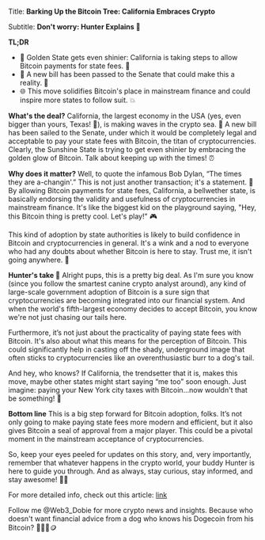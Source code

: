 Title: **Barking Up the Bitcoin Tree: California Embraces Crypto**

Subtitle: **Don't worry: Hunter Explains 🐾**

**TL;DR**
- 🚀 Golden State gets even shinier: California is taking steps to allow Bitcoin payments for state fees. 🤑
- 📜 A new bill has been passed to the Senate that could make this a reality. 🏦
- 🌐 This move solidifies Bitcoin's place in mainstream finance and could inspire more states to follow suit. 💥

**What's the deal?**
California, the largest economy in the USA (yes, even bigger than yours, Texas! 🤠), is making waves in the crypto sea. 🌊 A new bill has been sailed to the Senate, under which it would be completely legal and acceptable to pay your state fees with Bitcoin, the titan of cryptocurrencies. Clearly, the Sunshine State is trying to get even shinier by embracing the golden glow of Bitcoin. Talk about keeping up with the times! ⏰

**Why does it matter?**
Well, to quote the infamous Bob Dylan, “The times they are a-changin'.” This is not just another transaction; it's a statement. 📣 By allowing Bitcoin payments for state fees, California, a bellwether state, is basically endorsing the validity and usefulness of cryptocurrencies in mainstream finance. It's like the biggest kid on the playground saying, "Hey, this Bitcoin thing is pretty cool. Let's play!" 🎮

This kind of adoption by state authorities is likely to build confidence in Bitcoin and cryptocurrencies in general. It's a wink and a nod to everyone who had any doubts about whether Bitcoin is here to stay. Trust me, it isn't going anywhere. 🚀

**Hunter's take 🐾**
Alright pups, this is a pretty big deal. As I'm sure you know (since you follow the smartest canine crypto analyst around), any kind of large-scale government adoption of Bitcoin is a sure sign that cryptocurrencies are becoming integrated into our financial system. And when the world's fifth-largest economy decides to accept Bitcoin, you know we're not just chasing our tails here. 

Furthermore, it’s not just about the practicality of paying state fees with Bitcoin. It's also about what this means for the perception of Bitcoin. This could significantly help in casting off the shady, underground image that often sticks to cryptocurrencies like an overenthusiastic burr to a dog's tail. 

And hey, who knows? If California, the trendsetter that it is, makes this move, maybe other states might start saying “me too” soon enough. Just imagine: paying your New York city taxes with Bitcoin...now wouldn't that be something! 🗽

**Bottom line**
This is a big step forward for Bitcoin adoption, folks. It’s not only going to make paying state fees more modern and efficient, but it also gives Bitcoin a seal of approval from a major player. This could be a pivotal moment in the mainstream acceptance of cryptocurrencies. 

So, keep your eyes peeled for updates on this story, and, very importantly, remember that whatever happens in the crypto world, your buddy Hunter is here to guide you through. And as always, stay curious, stay informed, and stay awesome! 🐾🐾

For more detailed info, check out this article: [link](https://cryptoslate.com/largest-us-economy-california-moves-to-accept-bitcoin-for-state-fees-with-new-bill/)

Follow me @Web3_Dobie for more crypto news and insights. Because who doesn't want financial advice from a dog who knows his Dogecoin from his Bitcoin? 🐕‍🦺🏦🪙